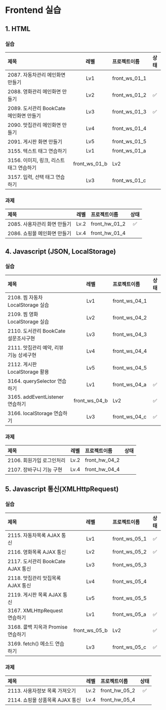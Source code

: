 # Frontend 실습 

## 1. HTML

### 실습

|제목|레벨|프로젝트이름|상태|
|:----------|:-----------:|:----------|:------------:|
|2087. 자동차관리 메인화면 만들기|Lv1|front_ws_01_1||
|2088. 영화관리 메인화면 만들기|Lv2|front_ws_01_2|✅|
|2089. 도서관리 BookCate 메인화면 만들기|Lv3|front_ws_01_3|✅|
|2090. 맛집관리 메인화면 만들기|Lv4|front_ws_01_4||
|2091. 게시판 화면 만들기|Lv5|front_ws_01_5||
|3155. 텍스트 태그 연습하기|Lv1|front_ws_01_a||
|3156. 이미지, 링크, 리스트 태그 연습하기|front_ws_01_b|Lv2||
|3157. 입력, 선택 태그 연습하기|Lv3|front_ws_01_c||

### 과제

|제목|레벨|프로젝트이름|상태|
|:----------|:-----------:|:----------|:------------:|
|2085. 사용자관리 화면 만들기|Lv.2|front_hw_01_2|✅|
|2086. 쇼핑몰 메인화면 만들기|Lv.4|front_hw_01_4||




## 4. Javascript (JSON, LocalStorage)

### 실습

|제목|레벨|프로젝트이름|상태|
|:----------|:-----------:|:----------|:------------:|
|2108. 찜 자동차 LocalStorage 실습|Lv1|front_ws_04_1||
|2109. 찜 영화 LocalStorage 실습|Lv2|front_ws_04_2||
|2110. 도서관리 BookCate 설문조사구현|Lv3|front_ws_04_3||
|2111. 맛집관리 예약, 리뷰 기능 상세구현|Lv4|front_ws_04_4||
|2112. 게시판  LocalStorage 활용|Lv5|front_ws_04_5||
|3164. querySelector 연습하기|Lv1|front_ws_04_a|✅|
|3165. addEventListener 연습하기|front_ws_04_b|Lv2|✅|
|3166. localStorage 연습하기|Lv3|front_ws_04_c|✅|

### 과제

|제목|레벨|프로젝트이름|상태|
|:----------|:-----------:|:----------|:------------:|
|2106. 회원가입 로그인처리|Lv.2|front_hw_04_2||
|2107. 장바구니 기능 구현|Lv.4|front_hw_04_4||




## 5. Javascript 통신(XMLHttpRequest)

### 실습

|제목|레벨|프로젝트이름|상태|
|:----------|:-----------:|:----------|:------------:|
|2115. 자동차목록 AJAX 통신|Lv1|front_ws_05_1|✅|
|2116. 영화목록 AJAX 통신|Lv2|front_ws_05_2|✅|
|2117. 도서관리 BookCate AJAX 통신|Lv3|front_ws_05_3||
|2118. 맛집관리 맛집목록 AJAX 통신|Lv4|front_ws_05_4||
|2119. 게시판 목록 AJAX 통신|Lv5|front_ws_05_5||
|3167. XMLHttpRequest 연습하기|Lv1|front_ws_05_a|✅|
|3168. 콜백 지옥과 Promise 연습하기|front_ws_05_b|Lv2|✅|
|3169. fetch() 메소드 연습하기|Lv3|front_ws_05_c|✅|

### 과제

|제목|레벨|프로젝트이름|상태|
|:----------|:-----------:|:----------|:------------:|
|2113. 사용자정보 목록 가져오기|Lv.2|front_hw_05_2|✅|
|2114. 쇼핑몰 상품목록 AJAX 통신|Lv.4|front_hw_05_4||


